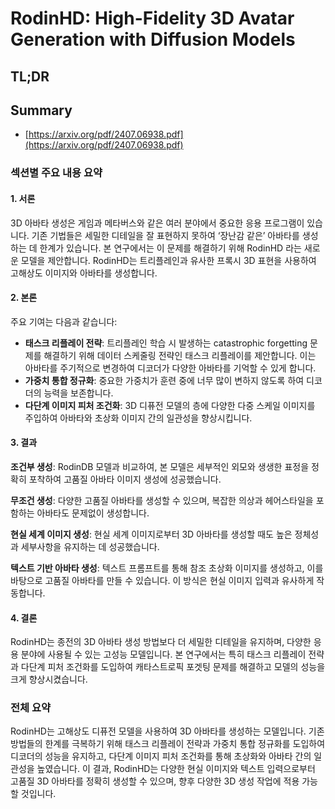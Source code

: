 # RodinHD: High-Fidelity 3D Avatar Generation with Diffusion Models
## TL;DR
## Summary
- [https://arxiv.org/pdf/2407.06938.pdf](https://arxiv.org/pdf/2407.06938.pdf)

### 섹션별 주요 내용 요약

#### 1. 서론

3D 아바타 생성은 게임과 메타버스와 같은 여러 분야에서 중요한 응용 프로그램이 있습니다. 기존 기법들은 세밀한 디테일을 잘 표현하지 못하여 ‘장난감 같은’ 아바타를 생성하는 데 한계가 있습니다. 본 연구에서는 이 문제를 해결하기 위해 RodinHD 라는 새로운 모델을 제안합니다. RodinHD는 트리플레인과 유사한 프록시 3D 표현을 사용하여 고해상도 이미지와 아바타를 생성합니다.

#### 2. 본론

주요 기여는 다음과 같습니다:
- **태스크 리플레이 전략**: 트리플레인 학습 시 발생하는 catastrophic forgetting 문제를 해결하기 위해 데이터 스케줄링 전략인 태스크 리플레이를 제안합니다. 이는 아바타를 주기적으로 변경하여 디코더가 다양한 아바타를 기억할 수 있게 합니다.
- **가중치 통합 정규화**: 중요한 가중치가 훈련 중에 너무 많이 변하지 않도록 하여 디코더의 능력을 보존합니다.
- **다단계 이미지 피처 조건화**: 3D 디퓨전 모델의 층에 다양한 다중 스케일 이미지를 주입하여 아바타와 초상화 이미지 간의 일관성을 향상시킵니다.
  
#### 3. 결과

**조건부 생성**: RodinDB 모델과 비교하여, 본 모델은 세부적인 외모와 생생한 표정을 정확히 포착하여 고품질 아바타 이미지 생성에 성공했습니다.

**무조건 생성**: 다양한 고품질 아바타를 생성할 수 있으며, 복잡한 의상과 헤어스타일을 포함하는 아바타도 문제없이 생성합니다.

**현실 세계 이미지 생성**: 현실 세계 이미지로부터 3D 아바타를 생성할 때도 높은 정체성과 세부사항을 유지하는 데 성공했습니다.

**텍스트 기반 아바타 생성**: 텍스트 프롬프트를 통해 참조 초상화 이미지를 생성하고, 이를 바탕으로 고품질 아바타를 만들 수 있습니다. 이 방식은 현실 이미지 입력과 유사하게 작동합니다.

#### 4. 결론

RodinHD는 종전의 3D 아바타 생성 방법보다 더 세밀한 디테일을 유지하며, 다양한 응용 분야에 사용될 수 있는 고성능 모델입니다. 본 연구에서는 특히 태스크 리플레이 전략과 다단계 피처 조건화를 도입하여 캐타스트로픽 포겟팅 문제를 해결하고 모델의 성능을 크게 향상시켰습니다.

### 전체 요약

RodinHD는 고해상도 디퓨전 모델을 사용하여 3D 아바타를 생성하는 모델입니다. 기존 방법들의 한계를 극복하기 위해 태스크 리플레이 전략과 가중치 통합 정규화를 도입하여 디코더의 성능을 유지하고, 다단계 이미지 피처 조건화를 통해 초상화와 아바타 간의 일관성을 높였습니다. 이 결과, RodinHD는 다양한 현실 이미지와 텍스트 입력으로부터 고품질 3D 아바타를 정확히 생성할 수 있으며, 향후 다양한 3D 생성 작업에 적용 가능할 것입니다.